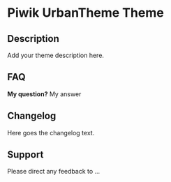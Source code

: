 # Piwik UrbanTheme Theme

## Description

Add your theme description here.

## FAQ

__My question?__
My answer

## Changelog

Here goes the changelog text.

## Support

Please direct any feedback to ...

